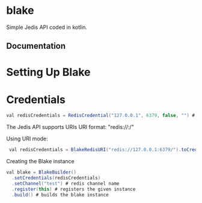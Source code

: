# blake
 
Simple Jedis API coded in kotlin.

## Documentation

# Setting Up Blake

# Credentials
```java
val redisCredentials = RedisCredential("127.0.0.1", 6379, false, "") # normal mode
```

The Jedis API supports URIs 
URI format: "redis://<host>:<port>/<password>"
 
Using URI mode:
```java
 val redisCredentials = BlakeRedisURI("redis://127.0.0.1:6379/").toCredential()
 ```
 
Creating the Blake instance

```java
val blake = BlakeBuilder()
  .setCredentials(redisCredentials)
  .setChannel("test") # redis channel name
  .register(this) # registers the given instance
  .build() # builds the blake instance
```
